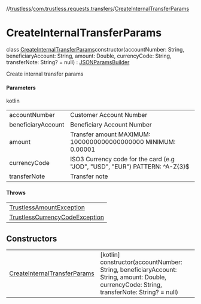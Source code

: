 //[trustless](../../../index.md)/[com.trustless.requests.transfers](../index.md)/[CreateInternalTransferParams](index.md)

# CreateInternalTransferParams

class [CreateInternalTransferParams](index.md)constructor(accountNumber: String, beneficiaryAccount: String, amount: Double, currencyCode: String, transferNote: String? = null) : [JSONParamsBuilder](../../com.trustless.params/-j-s-o-n-params-builder/index.md)

Create internal transfer params

#### Parameters

kotlin

| | |
|---|---|
| accountNumber | Customer Account Number |
| beneficiaryAccount | Beneficiary Account Number |
| amount | Transfer amount MAXIMUM: 1000000000000000000 MINIMUM: 0.00001 |
| currencyCode | ISO3 Currency code for the card (e.g &quot;JOD&quot;, &quot;USD&quot;, &quot;EUR&quot;) PATTERN: ^A-Z{3}$ |
| transferNote | Transfer note |

#### Throws

| |
|---|
| [TrustlessAmountException](../../com.trustless.exceptions/-trustless-amount-exception/index.md) |
| [TrustlessCurrencyCodeException](../../com.trustless.exceptions/-trustless-currency-code-exception/index.md) |

## Constructors

| | |
|---|---|
| [CreateInternalTransferParams](-create-internal-transfer-params.md) | [kotlin]<br>constructor(accountNumber: String, beneficiaryAccount: String, amount: Double, currencyCode: String, transferNote: String? = null) |
